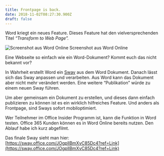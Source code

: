 ```yaml
---
title: Frontpage is back.
date: 2018-11-02T08:27:30.900Z
draft: false
---
```


Word kriegt ein neues Feature. Dieses Feature hat den vielversprechenden Titel _“Transform to Web Page”._

![Screenshot aus Word Online](https://cdn-images-1.medium.com/max/1200/1*zN75-rYhfFCusp73qOtviA.png)
Screenshot aus Word Online

Eine Webseite so einfach wie ein Word-Dokument? Kommt euch das nicht bekannt vor?

In Wahrheit erstellt Word ein [Sway](https://sway.office.com/) aus dem Word Dokument. Danach lässt sich das Sway anpassen und verarbeiten. Aus Word kann das Dokument aber nicht mehr verändert werden. Eine weitere “Publikation” würde zu einem neuen Sway führen.

Um aber gemeinsam ein Dokument zu erstellen, und dieses dann einfach publizieren zu können ist es ein wirklich hilfreiches Feature. Und anders als Frontpage, sind Sways sofort mobiloptimiert.

Wer Teilnehmer im Office Insider Programm ist, kann die Funktion in Word testen. Office 365 Kunden können es in Word Online bereits nutzen. Den Ablauf habe ich kurz abgefilmt.

Das finale Sway sieht man hier: [https://sway.office.com/JOgpllBmXvC85Dc4?ref=Link](https://sway.office.com/JOgpllBmXvC85Dc4?ref=Link)